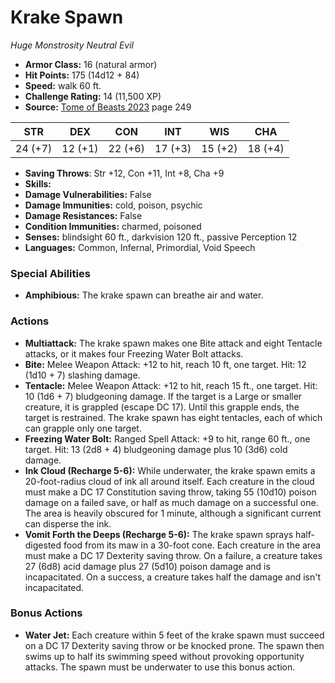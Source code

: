 # Krake Spawn

*Huge* *Monstrosity* *Neutral Evil*

- **Armor Class:** 16 (natural armor)
- **Hit Points:** 175 (14d12 + 84)
- **Speed:** walk 60 ft.
- **Challenge Rating:** 14 (11,500 XP)
- **Source:** [Tome of Beasts 2023](https://koboldpress.com/kpstore/product/tome-of-beasts-1-2023-edition/) page 249

| STR | DEX | CON | INT | WIS | CHA |
| --- | --- | --- | --- | --- | --- |
| 24 (+7) | 12 (+1) | 22 (+6) | 17 (+3) | 15 (+2) | 18 (+4) |

- **Saving Throws**: Str +12, Con +11, Int +8, Cha +9
- **Skills:** 
- **Damage Vulnerabilities:** False
- **Damage Immunities:** cold, poison, psychic
- **Damage Resistances:** False
- **Condition Immunities:** charmed, poisoned
- **Senses:** blindsight 60 ft., darkvision 120 ft., passive Perception 12
- **Languages:** Common, Infernal, Primordial, Void Speech

### Special Abilities

- **Amphibious:** The krake spawn can breathe air and water.

### Actions

- **Multiattack:** The krake spawn makes one Bite attack and eight Tentacle attacks, or it makes four Freezing Water Bolt attacks.
- **Bite:** Melee Weapon Attack: +12 to hit, reach 10 ft, one target. Hit: 12 (1d10 + 7) slashing damage.
- **Tentacle:** Melee Weapon Attack: +12 to hit, reach 15 ft., one target. Hit: 10 (1d6 + 7) bludgeoning damage. If the target is a Large or smaller creature, it is grappled (escape DC 17). Until this grapple ends, the target is restrained. The krake spawn has eight tentacles, each of which can grapple only one target.
- **Freezing Water Bolt:** Ranged Spell Attack: +9 to hit, range 60 ft., one target. Hit: 13 (2d8 + 4) bludgeoning damage plus 10 (3d6) cold damage.
- **Ink Cloud (Recharge 5-6):** While underwater, the krake spawn emits a 20-foot-radius cloud of ink all around itself. Each creature in the cloud must make a DC 17 Constitution saving throw, taking 55 (10d10) poison damage on a failed save, or half as much damage on a successful one. The area is heavily obscured for 1 minute, although a significant current can disperse the ink.
- **Vomit Forth the Deeps (Recharge 5-6):** The krake spawn sprays half-digested food from its maw in a 30-foot cone. Each creature in the area must make a DC 17 Dexterity saving throw. On a failure, a creature takes 27 (6d8) acid damage plus 27 (5d10) poison damage and is incapacitated. On a success, a creature takes half the damage and isn't incapacitated.

### Bonus Actions

- **Water Jet:** Each creature within 5 feet of the krake spawn must succeed on a DC 17 Dexterity saving throw or be knocked prone. The spawn then swims up to half its swimming speed without provoking opportunity attacks. The spawn must be underwater to use this bonus action.
